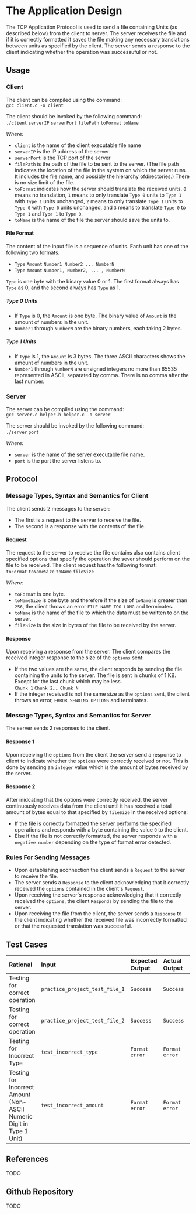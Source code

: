 # The Application Design #
The TCP Application Protocol is used to send a file containing Units (as described below) from the client to server. The server receives the file and if it is correctly formatted it saves the file making any necessary translations between units as specified by the client. The server sends a response to the client indicating whether the operation was successuful or not.

## Usage ##

### Client ###
The client can be compiled using the command:  
```gcc client.c -o client```  

The client should be invoked by the following command:  
```./client``` ```serverIP``` ```serverPort``` ```filePath``` ```toFormat``` ```toName```  

*Where:*
+ ```client``` is the name of the client executable file name
+ ```serverIP``` is the IP address of the server
+ ```serverPort``` is the TCP port of the server
+ ```filePath``` is the path of the file to be sent to the server. (The file path indicates the location of the file in the system on which the server runs. It includes the file name, and possibly the hierarchy ofdirectories.) There is no size limit of the file. 
+ ```toFormat``` indicates how the server should translate the received units. ```0``` means no translation, ```1``` means to only translate ```Type 0``` units to ```Type 1``` with ```Type 1``` units unchanged, ```2``` means to only translate ```Type 1``` units to ```Type 0``` with ```Type 0``` units unchanged, and ```3``` means to translate ```Type 0``` to ```Type 1``` and ```Type 1``` to ```Type 0```. 
+ ```toName``` is the name of the file the server should save the units to.

#### File Format ####
The content of the input file is a sequence of units. Each unit has one of the following two formats.
+ ```Type``` ```Amount``` ```Number1 Number2 ... NumberN```
+ ```Type``` ```Amount``` ```Number1, Number2, ... , NumberN```  

```Type``` is one byte with the binary value 0 or 1. The first format always has ```Type``` as 0, and the second always has ```Type``` as 1.
##### Type 0 Units #####
+ If ```Type``` is 0, the ```Amount``` is one byte. The binary value of ```Amount``` is the amount of numbers in the unit.
+ ```Number1``` through ```NumberN``` are the binary numbers, each taking 2 bytes.
##### Type 1 Units #####
+ If ```Type``` is 1, the ```Amount``` is 3 bytes. The three ASCII characters shows the amount of numbers in the unit. 
+ ```Number1``` through ```NumberN``` are unsigned integers no more than 65535 represented in
ASCII, separated by comma. There is no comma after the last number.

### Server ###
The server can be compiled using the command:  
```gcc server.c helper.h helper.c -o server```  

The server should be invoked by the following command:  
```./server``` ```port```  

*Where:*
+ ```server``` is the name of the server executable file name.
+ ```port``` is the port the server listens to.

## Protocol ##

### Message Types, Syntax and Semantics for Client ###
The client sends 2 messages to the server:
+ The first is a request to the server to receive the file.
+ The second is a response with the contents of the file.

#### Request ####
The request to the server to receive the file contains also contains client specified options that specify the operation the sever should perform on the file to be received. The client request has the following format:  
```toFormat``` ```toNameSize``` ```toName``` ```fileSize```  

*Where:*
+ ```toFormat``` is one byte.
+ ```toNameSize``` is one byte and therefore if the size of ```toName``` is greater than ```256```, the client throws an error ```FILE NAME TOO LONG``` and terminates.
+ ```toName``` is the name of the file to which the data must be written to on the server.
+ ```fileSize``` is the size in bytes of the file to be received by the server.

#### Response ####
Upon receiving a response from the server. The client compares the received integer response to the size of the ```options``` sent:

+ If the two values are the same, the client responds by sending the file containing the units to the server. The file is sent in chunks of 1 KB. Except for the last chunk which may be less.   
	```Chunk 1``` ```Chunk 2```.... ```Chunk N```
+ If the integer received is not the same size as the ```options``` sent, the client throws an error, ```ERROR SENDING OPTIONS``` and terminates.

### Message Types, Syntax and Semantics for Server ###
The server sends 2 responses to the client.

#### Response 1 ####
Upon receiving the ```options``` from the client the server send a response to client to indicate whether the ```options``` were correctly received or not. This is done by sending an ```integer``` value which is the amount of bytes received by the server.

#### Response 2 ####
After inidcating that the options were correctly received, the server continuously receives data from the client until it has received a total amount of bytes equal to that specified by ```fileSize``` in the received options:

+ If the file is correctly formatted the server performs the specified operations and responds with a byte containing the value ```0``` to the client. 
+ Else if the file is not correctly formatted, the server responds with a ```negative number``` depending on the type of format error detected.

### Rules For Sending Messages ###
+ Upon establishing aconnection the client sends a ```Request``` to the server to receive the file.
+ The server sends a ```Response``` to the client acknowledging that it correctly received the ```options``` contained in the client's ```Request```.
+ Upon receiving the server's response acknowledging that it correctly received the ```options```, the client ```Responds``` by sending the file to the server.
+ Upon receiving the file from the cilent, the server sends a ```Response``` to the client indicating whether the received file was incorrectly formatted or that the requested translation was successful.

## Test Cases ##

| Rational | Input | Expected Output | Actual Output | Error Observed |
| :------- | :---- | :-------------- | :------------ | :------------- |
| Testing for correct operation | ```practice_project_test_file_1``` | ```Success``` | ```Success``` | None |
| Testing for correct operation | ```practice_project_test_file_2``` | ```Success``` | ```Success``` | None |
| Testing for Incorrect Type | ```test_incorrect_type``` | ```Format error``` | ```Format error``` | None |
| Testing for Incorrect Amount (Non-ASCII Numeric Digit in Type 1 Unit) | ```test_incorrect_amount``` | ```Format error``` | ```Format error``` | None |

 

## References ##
TODO

## Github Repository ##
TODO
